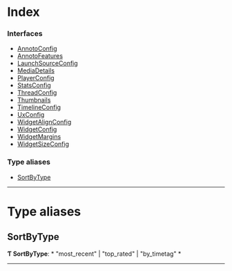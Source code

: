 

# Index

### Interfaces

* [AnnotoConfig](../interfaces/annotoconfig.annotoconfig-1.md)
* [AnnotoFeatures](../interfaces/annotoconfig.annotofeatures.md)
* [LaunchSourceConfig](../interfaces/annotoconfig.launchsourceconfig.md)
* [MediaDetails](../interfaces/annotoconfig.mediadetails.md)
* [PlayerConfig](../interfaces/annotoconfig.playerconfig.md)
* [StatsConfig](../interfaces/annotoconfig.statsconfig.md)
* [ThreadConfig](../interfaces/annotoconfig.threadconfig.md)
* [Thumbnails](../interfaces/annotoconfig.thumbnails.md)
* [TimelineConfig](../interfaces/annotoconfig.timelineconfig.md)
* [UxConfig](../interfaces/annotoconfig.uxconfig.md)
* [WidgetAlignConfig](../interfaces/annotoconfig.widgetalignconfig.md)
* [WidgetConfig](../interfaces/annotoconfig.widgetconfig.md)
* [WidgetMargins](../interfaces/annotoconfig.widgetmargins.md)
* [WidgetSizeConfig](../interfaces/annotoconfig.widgetsizeconfig.md)

### Type aliases

* [SortByType](annotoconfig.md#sortbytype)

---

# Type aliases

<a id="sortbytype"></a>

##  SortByType

**Ƭ SortByType**: * "most_recent" &#124; "top_rated" &#124; "by_timetag"
*

___

